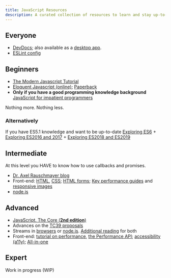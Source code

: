 ```yaml
---
title: JavaScript Resources
description: A curated collection of resources to learn and stay up-to-date with JavaScript
---
```


## Everyone

- [DevDocs](<https://devdocs.io/>); also available as a [desktop app](<https://devdocs.egoist.moe/>).
- [ESLint config](<https://github.com/Phoenix35/eslint-config>)

## Beginners

- [The Modern Javascript Tutorial](<https://javascript.info/>)
- [Eloquent Javascript (online)](<https://eloquentjavascript.net/>); [Paperback](<https://www.amazon.com/Eloquent-JavaScript-3rd-Introduction-Programming/dp/1593279507>)
- **Only if you have a good programming knowledge background** [JavaScript for impatient programmers](<http://exploringjs.com/impatient-js/index.html>)

Nothing more. Nothing less.

### Alternatively

If you have ES5.1 knowledge and want to be up-to-date [Exploring ES6](<http://exploringjs.com/es6.html>) + [Exploring ES2016 and 2017](<http://exploringjs.com/es2016-es2017.html>) + [Exploring ES2018 and ES2019](<http://exploringjs.com/es2018-es2019/index.html>)

## Intermediate

At this level you HAVE to know how to use callbacks and promises.

- [Dr. Axel Rauschmayer blog](<http://2ality.com/>)
- Front-end: [HTML](<https://developer.mozilla.org/en-US/docs/Learn/HTML/Introduction_to_HTML>), [CSS](<https://developer.mozilla.org/en-US/docs/Learn/CSS/First_steps>); [HTML forms](<https://developer.mozilla.org/en-US/docs/Learn/Forms>); [Key performance guides](<https://developer.mozilla.org/en-US/docs/Web/Performance#Key_performance_guides#Key_performance_guides>) and [responsive images](<https://developer.mozilla.org/en-US/docs/Learn/HTML/Multimedia_and_embedding/Responsive_images>)
- [node.js](<https://nodejs.dev/>)

## Advanced

- [JavaScript. The Core (**2nd edition**)](<http://dmitrysoshnikov.com/ecmascript/javascript-the-core-2nd-edition/>)
- Advances on the [TC39 proposals](<https://github.com/tc39/proposals/>)
- Streams in [browsers](<https://developer.mozilla.org/en-US/docs/Web/API/Streams_API>) or [node.js](<https://www.freecodecamp.org/news/node-js-streams-everything-you-need-to-know-c9141306be93/>). [Additional reading](<https://nodejs.org/en/docs/guides/backpressuring-in-streams/>) for both
- Front-end: [tutorial on performance](<https://developer.mozilla.org/en-US/docs/Web/Performance#Beginners_tutorials>), [the Performance API](<https://developer.mozilla.org/en-US/docs/Web/Performance#Other_documentation>); [accessibility (a11y)](<https://developer.mozilla.org/en-US/docs/Learn/Accessibility>);  [All-in-one](<https://frontendmasters.com/books/front-end-handbook/2019/>)

## Expert

Work in progress (WIP)

